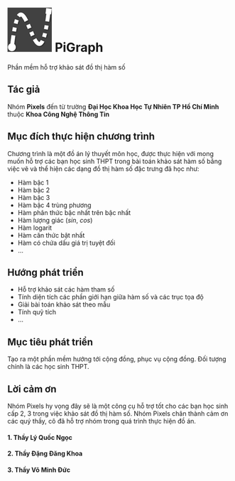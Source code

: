 ![Pigraph logo](Image/Pigraph_Logo.png)
PiGraph
=======
Phần mềm hỗ trợ khảo sát đồ thị hàm số

Tác giả
-------
Nhóm **Pixels** đến từ trường **Đại Học Khoa Học Tự Nhiên TP Hồ Chí Minh** thuộc **Khoa Công Nghệ Thông Tin**

Mục đích thực hiện chương trình
-------
Chương trình là một đồ án lý thuyết môn học, được thực hiện với mong
muốn hỗ trợ các bạn học sinh THPT trong bài toán khảo sát hàm số bằng việc vẽ và thể hiện các dạng đồ thị hàm số đặc trưng đã học như:
* Hàm bậc 1
* Hàm bậc 2
* Hàm bậc 3
* Hàm bậc 4 trùng phương
* Hàm phân thức bậc nhất trên bậc nhất
* Hàm lượng giác (_sin_, _cos_)
* Hàm logarit
* Hàm căn thức bật nhất
* Hàm có chứa dấu giá trị tuyệt đối
* ...

Hướng phát triển
-------
* Hỗ trợ khảo sát các hàm tham số
* Tính diện tích các phần giới hạn giữa hàm số và các trục tọa độ
* Giải bài toán khảo sát theo mẫu
* Tính quỹ tích
* ...

Mục tiêu phát triển
-------
Tạo ra một phần mềm hướng tới cộng đồng, phục vụ cộng đồng. Đối tượng chính là các học sinh THPT.

Lời cảm ơn
-------
Nhóm Pixels hy vọng đây sẽ là một công cụ hỗ trợ tốt cho các bạn học sinh cấp 2, 3 trong việc khảo sát đồ thị hàm số.
Nhóm Pixels chân thành cảm ơn các quý thầy, cô đã hỗ trợ nhóm trong quá trình thực hiện đồ án.

#### 1. Thầy Lý Quốc Ngọc
#### 2. Thầy Đặng Đăng Khoa
#### 3. Thầy Võ Minh Đức
